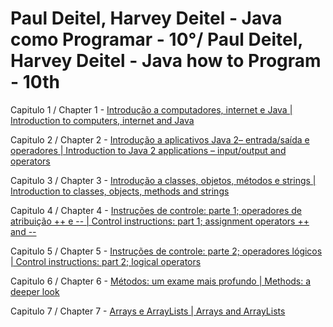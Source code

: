 <h1>Paul Deitel, Harvey Deitel - Java como Programar - 10°/ Paul Deitel, Harvey Deitel - Java how to Program - 10th</h1>
<p>Capitulo 1 / Chapter 1 - <a href="https://github.com/IfDougelseSa/exercises-deitel/tree/main/chapter01">Introdução a computadores, internet e Java | Introduction to computers, internet and Java</a></p>
<p>Capitulo 2 / Chapter 2 - <a href="https://github.com/IfDougelseSa/exercises-deitel/tree/main/chapter02">Introdução a aplicativos Java 2– entrada/saída e operadores | 
Introduction to Java 2 applications – input/output and operators</a> </p>
<p>Capitulo 3 / Chapter 3 - <a href="https://github.com/IfDougelseSa/exercises-deitel/tree/main/chapter03">Introdução a classes, objetos, métodos e strings | Introduction to classes, objects, methods and strings</a></p>
<p>Capitulo 4 / Chapter 4 - <a href="https://github.com/IfDougelseSa/exercises-deitel/tree/main/chapter04">Instruções de controle: parte 1; operadores de atribuição ++ e -- | 
Control instructions: part 1; assignment operators ++ and --</a></p>
<p>Capitulo 5 / Chapter 5 - <a href="https://github.com/IfDougelseSa/exercises-deitel/tree/main/chapter05">Instruções de controle: parte 2; operadores lógicos | Control instructions: part 2; logical operators</a></p>
<p>Capitulo 6 / Chapter 6 - <a href="https://github.com/IfDougelseSa/exercises-deitel/tree/main/chapter06">Métodos: um exame mais profundo | 
Methods: a deeper look</a></p>
<p>Capitulo 7 / Chapter 7 - <a href="https://github.com/IfDougelseSa/exercises-deitel/tree/main/chapter07">Arrays e ArrayLists | Arrays and ArrayLists</a></p>
